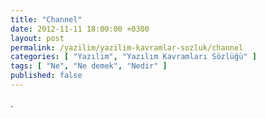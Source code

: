```yaml
---
title: "Channel"
date: 2012-11-11 18:00:00 +0300
layout: post
permalink: /yazilim/yazilim-kavramlar-sozluk/channel
categories: [ "Yazılım", "Yazılım Kavramları Sözlüğü" ]
tags: [ "Ne", "Ne demek", "Nedir" ]
published: false
---
```


.
